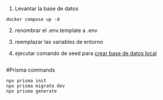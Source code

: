 1. Levantar la base de datos
 ```
docker compose up -d
 ```
2. renombrar el .env.template a .env

3. reemplazar las variables de entorno

4. ejecutar comando de seed para [crear base de datos local](http://localhost:3000/api/seed)
 ```

 ```

#Prisma commands
 ```
npx prisma init
npx prisma migrate dev
npx prisma generate
 ```